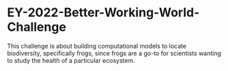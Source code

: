 # EY-2022-Better-Working-World-Challenge
This challenge is about building computational models to locate biodiversity, specifically frogs, since frogs are a go-to for scientists wanting to study the health of a particular ecosystem.
